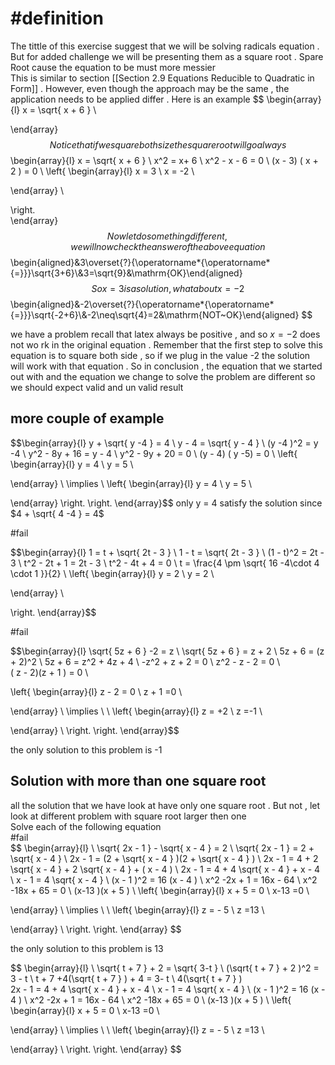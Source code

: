 

# #definition  
The  tittle  of this exercise suggest   that we will be  solving  radicals equation . But for added challenge   we will be  presenting them as  a square root  .  Spare Root  cause the equation  to  be must more messier  
This is similar to section  [[Section 2.9  Equations Reducible to Quadratic in Form]]  . However,  even though the approach may be the same ,  the application needs  to  be applied  differ  .
Here is an example 
$$
\begin{array}{l}
x =   \sqrt{ x +  6   }   \\

\end{array}
$$
Notice that if we square both size the square root will go always   
$$
\begin{array}{l}
x =   \sqrt{ x +  6   }   \\
x^2  =   x+ 6   \\
x^2   - x -   6    = 0  \\
(x  -  3) ( x  +  2 )     =   0   \\
\left\{
\begin{array}{l}
  x  =  3  \\
x  = -2 \\
 
\end{array} \\

\right.  
\end{array}
$$
Now  let do something different ,  we will now check the answer    of the above equation  
$$\begin{aligned}&3\overset{?}{\operatorname*{\operatorname*{=}}}\sqrt{3+6}\\&3=\sqrt{9}&\mathrm{OK}\end{aligned}$$ So  x =  3  is a solution ,  what about  x   =  -2 
$$
\begin{aligned}&-2\overset{?}{\operatorname*{\operatorname*{=}}}\sqrt{-2+6}\\&-2\neq\sqrt{4}=2&\mathrm{NOT~OK}\end{aligned}
$$

we have a problem recall that latex always   be positive  ,  and so    $x    =  -2$  does not wo rk  in the original  equation  .  Remember that the first step  to  solve  this equation  is to square both side , so if  we plug  in the value -2  the  solution  will work  with  that  equation .  So in conclusion  ,   the equation  that we started  out with and the equation we  change to solve the problem are different so  we should expect valid  and  un valid result  
##  more couple of example 

$$\begin{array}{l}
y   +  \sqrt{ y -4 }  =   4  \\
y    -  4 =   \sqrt{   y  - 4 }   \\
(y -4 )^2     =   y -4   \\
y^2  -   8y  + 16  =   y  -  4   \\
y^2  -  9y  +  20    =  0   \\
(y  -  4)  ( y   -5)   = 0    \\
\left\{
\begin{array}{l}
  y  =  4 \\
y  = 5 \\
 
\end{array} \\
\implies   \\
\left\{
\begin{array}{l}
  y  =  4 \\
y  = 5 \\

\end{array} 
\right. 
\right. 
\end{array}$$
only   y   =  4 satisfy the solution since   $4   +  \sqrt{ 4 -4 }  =   4$  


#fail  

$$\begin{array}{l}
1  =    t +   \sqrt{  2t  - 3   }  \\ 
1   -  t  =       \sqrt{  2t  - 3   }    \\
(1   -  t)^2   =  2t  - 3   \\
t^2  -      2t   + 1        =  2t  - 3   \\
t^2   - 4t  + 4    = 0    \\
t   =   \frac{4  \pm    \sqrt{  16  -4\cdot 4 \cdot 1 }}{2} \\
\left\{
\begin{array}{l}
  y  = 2    \\
y  = 2   \\ 
 
\end{array} \\
 
\right. 
\end{array}$$




#fail 

$$\begin{array}{l}
\sqrt{ 5z  +  6 }  -2  =  z     \\
\sqrt{ 5z  +  6 }      = z   + 2   \\
5z   +  6   =   (z  + 2)^2  \\
5z  +  6  =  z^2   + 4z  + 4   \\
-z^2  + z   + 2   = 0    \\
z^2  - z  - 2  =     0    \\  
( z    -     2)(z   +  1 )  =  0     \\

\left\{
\begin{array}{l}
 z    -     2    = 0    \\
z   +  1    =0   \\ 
 
\end{array} \\
\implies  \\  \\
\left\{
\begin{array}{l}
 z     = +2  \\
z       =-1    \\ 
 
\end{array} \\ 
\right. 
\right. 
\end{array}$$ 

the only solution to this  problem  is  -1  

## Solution with  more than one square root 
all the solution that we have look at have   only one square root . But not ,  let look  at different problem  with  square root  larger  then  one    
Solve each of the following equation  
#fail  
$$
\begin{array}{l}   \\
\sqrt{ 2x   - 1    }   -   \sqrt{  x  - 4 }  =  2    \\
\sqrt{ 2x   - 1    }      =  2  +  \sqrt{  x  - 4 }    \\
2x    -  1   =   (2  +  \sqrt{  x  - 4 } )(2  +  \sqrt{  x  - 4 } )  \\
2x    -  1   =   4  +  2 \sqrt{  x  - 4 }  + 2 \sqrt{  x  - 4 }  + (  x  - 4 )    \\
2x    -  1   =   4  +  4 \sqrt{  x  - 4 }   +  x  - 4   \\
x    -  1    =  4 \sqrt{  x  - 4 }    \\
(x  - 1 )^2  =    16 (x  - 4 ) \\
x^2   -2x   + 1   =    16x  -  64   \\
x^2    -18x   +  65  =   0   \\
(x-13  )(x  + 5   )       \\
 \left\{
\begin{array}{l}
x  + 5     = 0    \\
x-13    =0   \\ 
 
\end{array} \\
\implies  \\  \\
\left\{
\begin{array}{l}
 z     =  - 5   \\
z       =13    \\ 
 
\end{array} \\ 
\right. 
\right. 
\end{array}
$$

the only solution to this  problem  is  13 

$$
\begin{array}{l}   \\
\sqrt{ t   +  7 }    +   2   =  \sqrt{  3-t   }    \\
(\sqrt{ t   +  7 }    +   2 )^2    =  3 -  t    \\
t   +  7  +4(\sqrt{ t   +  7 }   )  +  4    =    3-  t     \\
4(\sqrt{ t   +  7 }  )  
2x    -  1   =   4  +  4 \sqrt{  x  - 4 }   +  x  - 4   \\
x    -  1    =  4 \sqrt{  x  - 4 }    \\
(x  - 1 )^2  =    16 (x  - 4 ) \\
x^2   -2x   + 1   =    16x  -  64   \\
x^2    -18x   +  65  =   0   \\
(x-13  )(x  + 5   )       \\
 \left\{
\begin{array}{l}
x  + 5     = 0    \\
x-13    =0   \\ 
 
\end{array} \\
\implies  \\  \\
\left\{
\begin{array}{l}
 z     =  - 5   \\
z       =13    \\ 
 
\end{array} \\ 
\right. 
\right. 
\end{array}
$$



